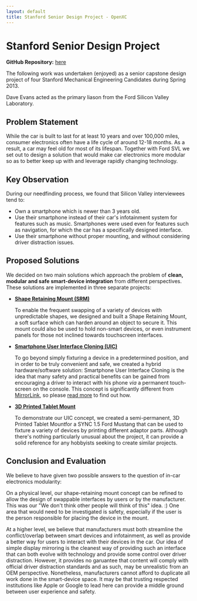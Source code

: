 ```yaml
---
layout: default
title: Stanford Senior Design Project - OpenXC
---
```


[srmLink]: /projects/stanford-me113-spring-2013/shape-retaining-mount.html
[suicLink]: /projects/stanford-me113-spring-2013/smartphone-user-interface-cloning.html
[3dpmLink]: /projects/stanford-me113-spring-2013/3d-printed-tablet-mount.html

<div class="page-header">
    <h1>Stanford Senior Design Project</h1>
</div>

**GitHub Repository:**
[here](https://github.com/embirico/stanford-me113-spring-2013)

The following work was undertaken (enjoyed) as a senior capstone design project
of four Stanford Mechanical Engineering Candidates during Spring 2013.

Dave Evans acted as the primary liason from the Ford Silicon Valley Laboratory.

<div class="page-header">
    <h2>Problem Statement</h2>
</div>

While the car is built to last for at least 10 years and over 100,000 miles, consumer
electronics often have a life cycle of around 12-18 months. As a result, a car may feel old
for most of its lifespan. Together with Ford SVL we set out to design a solution that would
make car electronics more modular so as to better keep up with and leverage
rapidly changing technology.

<div class="page-header">
    <h2>Key Observation</h2>
</div>

During our needfinding process, we found that Silicon Valley interviewees tend to:

* Own a smartphone which is newer than 3 years old.
* Use their smartphone instead of their car's infotainment system for
  features such as music. Smartphones were used even for features such as
  navigation, for which the car has a specifically designed interface.
* Use their smartphone without proper mounting, and without considering
  driver distraction issues.

<div class="page-header">
    <h2>Proposed Solutions</h2>
</div>

We decided on two main solutions which approach the problem of **clean, modular and safe
smart-device integration** from different perspectives. These solutions are
implemented in three separate projects:

* **[Shape Retaining Mount (SRM)][srmLink]**

  To enable the frequent swapping of a variety of devices with unpredictable shapes,
  we designed and built a Shape Retaining Mount,
  a soft surface which can harden around
  an object to secure it. This mount could also be used to hold non-smart devices, or
  even instrument panels for those not inclined towards touchscreen interfaces.

* **[Smartphone User Interface Cloning (UIC)][suicLink]**

  To go beyond simply fixturing a device in a predetermined position, and in order to be
  truly convenient and safe, we created a hybrid hardware/software solution:
  Smartphone User Interface Cloning
  is the idea that many safety and practical benefits can be gained from encouraging
  a driver to interact with his phone *via* a permanent touch-screen on the console.
  This concept is significantly different from [MirrorLink](http://www.mirrorlink.com/),
  so please [read more][suicLink] to find out how.

* **[3D Printed Tablet Mount][3dpmLink]**

  To demonstrate our UIC concept, we created a semi-permanent,
  3D Printed Tablet Mountfor a SYNC 1.5 Ford Mustang
  that can be used to fixture a variety of devices by printing different
  adaptor parts.
  Although there's nothing particularly unusual about the project, it can provide a solid
  reference for any hobbyists seeking to create similar projects.

<div class="page-header">
  <h2>Conclusion and Evaluation</h2>
</div>

We believe to have given two possible answers to the question of in-car electronics
modularity:

On a physical level, our shape-retaining mount concept can be refined to allow
the design of swappable interfaces by users or by the manufacturer.
This was our "We don't think other people will think of this" idea. :)
One area that would need to be investigated is safety,
especially if the user is the person responsible for placing the device in the
mount.

At a higher level, we believe that manufacturers must both streamline the
conflict/overlap between smart devices and infotainment, as well as provide a
better way for users to interact with their devices in the car.
Our idea of simple display mirroring is the cleanest way of providing such an
interface that can both evolve with technology and provide some control
over driver distraction. However, it provides no garuantee that content will
comply with official driver distraction standards and as such, may be
unrealistic from an OEM perspective.
Nonetheless, manufacturers cannot afford to duplicate all work done in the
smart-device space. It may be that trusting respected institutions like Apple
or Google to lead here can provide a middle ground between user experience and
safety.